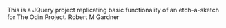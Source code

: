 This is a JQuery project replicating basic functionality of an etch-a-sketch for The Odin Project. Robert M Gardner